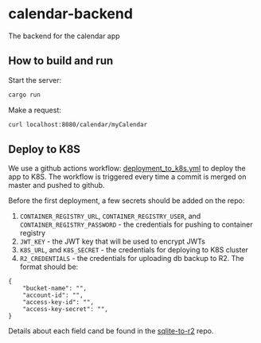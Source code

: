 # calendar-backend
The backend for the calendar app

## How to build and run
Start the server:
```sh 
cargo run
```
Make a request:
```sh
curl localhost:8080/calendar/myCalendar
```

## Deploy to K8S

We use a github actions workflow: [deployment_to_k8s.yml](./.github/workflows/deployment_to_k8s.yml) to deploy the app to K8S. The workflow is triggered every time a commit is merged on master and pushed to github.

Before the first deployment, a few secrets should be added on the repo:

1. `CONTAINER_REGISTRY_URL`, `CONTAINER_REGISTRY_USER`, and `CONTAINER_REGISTRY_PASSWORD` - the credentials for pushing to container registry
2. `JWT_KEY` - the JWT key that will be used to encrypt JWTs
3. `K8S_URL`, and `K8S_SECRET` - the credentials for deploying to K8S cluster
4. `R2_CREDENTIALS` - the credentials for uploading db backup to R2. The format should be:
```
{
    "bucket-name": "",
    "account-id": "",
    "access-key-id": "",
    "access-key-secret": "",
}
```
Details about each field cand be found in the [sqlite-to-r2](https://github.com/calendar-team/sqlite-to-r2) repo.

